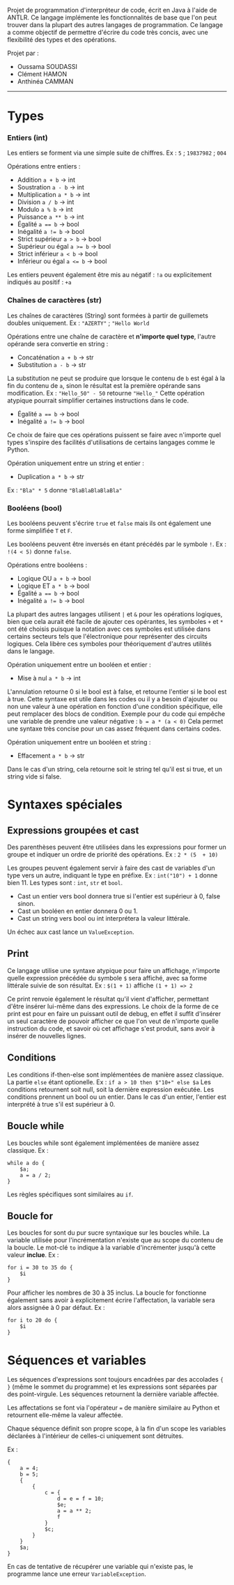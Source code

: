 Projet de programmation d'interpréteur de code, écrit en Java à l'aide de ANTLR.
Ce langage implémente les fonctionnalités de base que l'on peut trouver dans la plupart des autres langages de programmation.
Ce langage a comme objectif de permettre d'écrire du code très concis, avec une flexibilité des types et des opérations.

Projet par :
- Oussama SOUDASSI
- Clément HAMON
- Anthinéa CAMMAN

---

Types
=========

### Entiers (int)
Les entiers se forment via une simple suite de chiffres.
Ex : `5` ; `19837982` ; `004`

Opérations entre entiers :
- Addition `a + b` -> int
- Soustration `a - b` -> int
- Multiplication `a * b` -> int
- Division `a / b` -> int
- Modulo `a % b` -> int
- Puissance `a ** b` -> int
- Égalité `a == b` -> bool
- Inégalité `a != b` -> bool
- Strict supérieur `a > b` -> bool
- Supérieur ou égal `a >= b` -> bool
- Strict inférieur `a < b` -> bool
- Inférieur ou égal `a <= b` -> bool

Les entiers peuvent également être mis au négatif : `!a` ou explicitement indiqués au positif : `+a`

### Chaînes de caractères (str)
Les chaînes de caractères (String) sont formées à partir de guillemets doubles uniquement.
Ex : `"AZERTY"` ; `"Hello World`

Opérations entre une chaîne de caractère et **n'importe quel type**, l'autre opérande sera convertie en string :
- Concaténation `a + b` -> str
- Substitution `a - b` -> str

La substitution ne peut se produire que lorsque le contenu de `b` est égal à la fin du contenu de `a`, sinon le résultat est la première opérande sans modification.
Ex : `"Hello_50" - 50` retourne `"Hello_"`
Cette opération atypique pourrait simplifier certaines instructions dans le code.

- Égalité `a == b` -> bool
- Inégalité `a != b` -> bool

Ce choix de faire que ces opérations puissent se faire avec n'importe quel types s'inspire des facilités d'utilisations de certains langages comme le Python.

Opération uniquement entre un string et entier :
- Duplication `a * b` -> str

Ex : `"Bla" * 5` donne `"BlaBlaBlaBlaBla"`

### Booléens (bool)
Les booléens peuvent s'écrire `true` et `false` mais ils ont également une forme simplifiée `T` et `F`.

Les booléens peuvent être inversés en étant précédés par le symbole `!`.
Ex : `!(4 < 5)` donne `false`.

Opérations entre booléens :
- Logique OU `a + b` -> bool
- Logique ET `a * b` -> bool
- Égalité `a == b` -> bool
- Inégalité `a != b` -> bool

La plupart des autres langages utilisent `|` et `&` pour les opérations logiques, bien que cela aurait été facile de ajouter ces opérantes, les symboles `+` et `*` ont été choisis puisque la notation avec ces symboles est utilisée dans certains secteurs tels que l'électronique pour représenter des circuits logiques.
Cela libère ces symboles pour théoriquement d'autres utilités dans le langage.

Opération uniquement entre un booléen et entier :
- Mise à nul `a * b` -> int

L'annulation retourne 0 si le bool est à false, et retourne l'entier si le bool est à true.
Cette syntaxe est utile dans les codes ou il y a besoin d'ajouter ou non une valeur à une opération en fonction d'une condition spécifique, elle peut remplacer des blocs de condition.
Exemple pour du code qui empêche une variable de prendre une valeur négative : `b = a * (a < 0)`
Cela permet une syntaxe très concise pour un cas assez fréquent dans certains codes.

Opération uniquement entre un booléen et string :
- Effacement `a * b` -> str

Dans le cas d'un string, cela retourne soit le string tel qu'il est si true, et un string vide si false.

Syntaxes spéciales
=========

## Expressions groupées et cast
Des parenthèses peuvent être utilisées dans les expressions pour former un groupe et indiquer un ordre de priorité des opérations.
Ex : `2 * (5  + 10)`

Les groupes peuvent également servir à faire des cast de variables d'un type vers un autre, indiquant le type en préfixe.
Ex : `int("10") + 1` donne bien 11.
Les types sont : `int`, `str` et `bool`.

- Cast un entier vers bool donnera true si l'entier est supérieur à 0, false sinon.
- Cast un booléen en entier donnera 0 ou 1.
- Cast un string vers bool ou int interprétera la valeur littérale.

Un échec aux cast lance un `ValueException`.

## Print
Ce langage utilise une syntaxe atypique pour faire un affichage, n'importe quelle expression précédée du symbole `$` sera affiché, avec sa forme littérale suivie de son résultat.
Ex : `$(1 + 1)` affiche `(1 + 1) => 2`

Ce print renvoie également le résultat qu'il vient d'afficher, permettant d'être insérer lui-même dans des expressions.
Le choix de la forme de ce print est pour en faire un puissant outil de debug, en effet il suffit d'insérer un seul caractère de pouvoir afficher ce que l'on veut de n'importe quelle instruction du code, et savoir où cet affichage s'est produit, sans avoir à insérer de nouvelles lignes.

## Conditions
Les conditions if-then-else sont implémentées de manière assez classique. La partie `else` étant optionelle.
Ex : `if a > 10 then $"10+" else $a`
Les conditions retournent soit null, soit la dernière expression exécutée.
Les conditions prennent un bool ou un entier. Dans le cas d'un entier, l'entier est interprété à true s'il est supérieur à 0.

## Boucle while
Les boucles while sont également implémentées de manière assez classique.
Ex :
```
while a do {
    $a;
    a = a / 2;
}
```
Les règles spécifiques sont similaires au `if`.

## Boucle for
Les boucles for sont du pur sucre syntaxique sur les boucles while.
La variable utilisée pour l'incrémentation n'existe que au scope du contenu de la boucle.
Le mot-clé `to` indique à la variable d'incrémenter jusqu'à cette valeur **inclue**.
Ex :
```
for i = 30 to 35 do {
    $i
}
```
Pour afficher les nombres de 30 à 35 inclus.
La boucle for fonctionne également sans avoir à explicitement écrire l'affectation, la variable sera alors assignée à 0 par défaut.
Ex :
```
for i to 20 do {
    $i
}
```

Séquences et variables
=========

Les séquences d'expressions sont toujours encadrées par des accolades `{` `}` (même le sommet du programme) et les expressions sont séparées par des point-virgule.
Les séquences retournent la dernière variable affectée.

Les affectations se font via l'opérateur `=` de manière similaire au Python et retournent elle-même la valeur affectée.

Chaque séquence définit son propre scope, à la fin d'un scope les variables déclarées à l'intérieur de celles-ci uniquement sont détruites.

Ex :
```
{
    a = 4;
    b = 5;
    {
        {
            c = {
                d = e = f = 10;
                $e;
                a = a ** 2;
                f
            }
            $c;
        }
    }
    $a;
}
```

En cas de tentative de récupérer une variable qui n'existe pas, le programme lance une erreur `VariableException`.